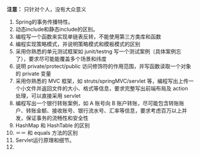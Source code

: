 **注意：** 只针对个人，没有大众意义

1. Spring的事务传播特性。
2. 动态include和静态include的区别。
3. 编程写一个函数来实现单链表反转，不能使用第三方类库和函数 
4. 编程实现策略模式，并说明策略模式和模板模式的区别 
5. 采用你熟悉的单元测试框架如 junit/testng 写一个测试案例（具体案例忘了），要求尽可能能覆盖多个场景和纬度 
6. 说明 private/protect/public 访问修饰符的作用范围，并写函数读取一个对象的 private 变量 
7. 采用你熟悉的 MVC 框架，如 struts/springMVC/servlet 等，编程写出上传一个小文件并返回文件的大小、格式等信息，要求完整写出前端布局及 action 处理，可以直接采用 servlet 
8. 编程写出一个银行转账案例，如 A 账号向 B 账户转账，尽可能包含转账账户、转账金额、接收账号、银行流水号、汇率等信息，要求考虑百万以上并发，保证事务的流畅性和安全性
9. HashMap 和 HashTable 的区别
10. ＝＝ 和 equals 方法的区别
11. Servlet运行原理和细节。
12. 
